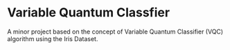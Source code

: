 # Variable Quantum Classfier
A minor project based on the concept of Variable Quantum Classifier (VQC) algorithm using the Iris Dataset.

